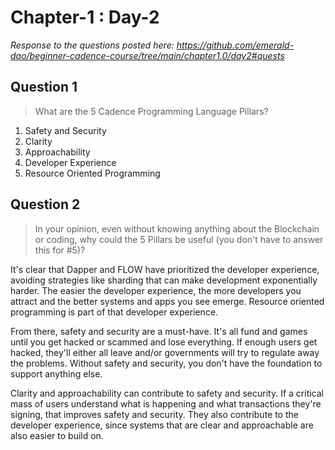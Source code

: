 # Chapter-1 : Day-2

*Response to the questions posted here: https://github.com/emerald-dao/beginner-cadence-course/tree/main/chapter1.0/day2#quests*

## Question 1

> What are the 5 Cadence Programming Language Pillars?

1. Safety and Security
2. Clarity
3. Approachability
4. Developer Experience
5. Resource Oriented Programming

## Question 2

> In your opinion, even without knowing anything about the Blockchain or coding, why could the 5 Pillars be useful (you don't have to answer this for #5)?

It's clear that Dapper and FLOW have prioritized the developer experience, avoiding strategies like sharding that can make development exponentially harder.  The easier the developer experience, the more developers you attract and the better systems and apps you see emerge.  Resource oriented programming is part of that developer experience.

From there, safety and security are a must-have.  It's all fund and games until you get hacked or scammed and lose everything.  If enough users get hacked, they'll either all leave and/or governments will try to regulate away the problems.  Without safety and security, you don't have the foundation to support anything else.

Clarity and approachability can contribute to safety and security.  If a critical mass of users understand what is happening and what transactions they're signing, that improves safety and security.  They also contribute to the developer experience, since systems that are clear and approachable are also easier to build on.
